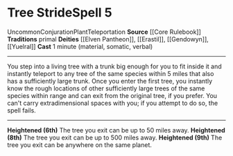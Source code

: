 ﻿---
actions: null
area: null
bloodline: null
component:
- Material
- Somatic
- Verbal
cost: null
deity:
- '[[DATABASE/deity/Elven Pantheon|Elven Pantheon]]'
- '[[DATABASE/deity/Erastil|Erastil]]'
- '[[DATABASE/deity/Gendowyn|Gendowyn]]'
- '[[DATABASE/deity/Gendowyn|Gendowyn]]'
- '[[DATABASE/deity/Yuelral|Yuelral]]'
domain: null
duration: null
element: null
heighten: 6th, 8th, 9th
heighten_level: 5, 6, 8, 9
id: '343'
lesson: null
level: '5'
mystery: null
name: Tree Stride
patron_theme: null
range: null
rarity: Uncommon
requirement: null
saving_throw: null
school: Conjuration
source: '[[DATABASE/source/Core Rulebook|Core Rulebook]]'
target: null
tradition:
- Primal
trait:
- '[[DATABASE/trait/Conjuration|Conjuration]]'
- '[[DATABASE/trait/Plant|Plant]]'
- '[[DATABASE/trait/Teleportation|Teleportation]]'
- '[[DATABASE/trait/Uncommon|Uncommon]]'
trigger: null
type: Spell

---
# Tree Stride<span class="item-type">Spell 5</span>

<span class="trait-uncommon item-trait">Uncommon</span><span class="item-trait">Conjuration</span><span class="item-trait">Plant</span><span class="item-trait">Teleportation</span>
**Source** [[Core Rulebook]] 
**Traditions** primal
**Deities** [[Elven Pantheon]], [[Erastil]], [[Gendowyn]], [[Yuelral]]
**Cast** 1 minute (material, somatic, verbal)

---
You step into a living tree with a trunk big enough for you to fit inside it and instantly teleport to any tree of the same species within 5 miles that also has a sufficiently large trunk. Once you enter the first tree, you instantly know the rough locations of other sufficiently large trees of the same species within range and can exit from the original tree, if you prefer. You can't carry extradimensional spaces with you; if you attempt to do so, the spell fails.

---
**Heightened (6th)** The tree you exit can be up to 50 miles away.
**Heightened (8th)** The tree you exit can be up to 500 miles away.
**Heightened (9th)** The tree you exit can be anywhere on the same planet.